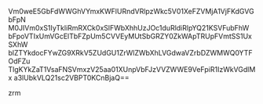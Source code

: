 Vm0weE5GbFdWWGhVYmxKWFlURndVRlpzWkc5V01XeFZVMjA1VjFKdGVGbFpN
M0JIVm0xS1IyTkliRmRXCk0xSlFWbXhhUzJOc1duRldiRlpYQ21KSVFubFhW
bFpoVTIxUmVGcElTbFZpUm5CVVEyMUtSbGRZY0ZkWApTRUpFVmtSS1UxSXhW
blZTYkdocFYwZG9XRkV5ZUdGU1ZrWlZWbXhLVGdwaVZrbDZWMWQ0YTFOdFZu
TlgKYkZaT1VsaFNSVmxzV25aa01XUnpVbFJzVVZWWE9VeFpiR1IzWkVGdlMx
a3lUbkVLQ21sc2VBPT0KCnBjaQ==

zrm
